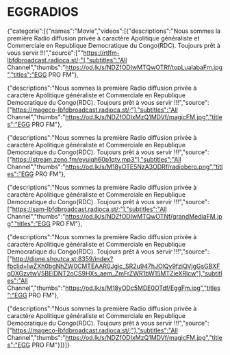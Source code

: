 # EGGRADIOS
{"categorie":[{"names":"Movie","videos":[{"descriptions":"Nous sommes la première  Radio diffusion privée à caractère Apolitique généraliste et Commerciale en Republique Democratique du Congo(RDC). Toujours prêt à vous servir !!!","source":[""https://rtlfm-lbfdbroadcast.radioca.st/;"],"subtitles":"All Channel","thumbs":"https://od.lk/s/NDZfODIwMTQwOTRf/topLualabaFm.jpg","titles":"EGG PRO FM"},

{"descriptions":"Nous sommes la première  Radio diffusion privée à caractère Apolitique généraliste et Commerciale en Republique Democratique du Congo(RDC). Toujours prêt à vous servir !!!","source":["https://mageco-lbfdbroadcast.radioca.st/;"],"subtitles":"All Channel","thumbs":"https://od.lk/s/NDZfODIxMzQ1MDVf/magicFM.jpg","titles":"EGG PRO FM"},

{"descriptions":"Nous sommes la première  Radio diffusion privée à caractère Apolitique généraliste et Commerciale en Republique Democratique du Congo(RDC). Toujours prêt à vous servir !!!","source":["https://stream.zeno.fm/eyuiqh60p1qtv.mp3"],"subtitles":"All Channel","thumbs":"https://od.lk/s/M18yOTE5NzA3ODRf/radiobero.png","titles":"EGG PRO FM"},

{"descriptions":"Nous sommes la première  Radio diffusion privée à caractère Apolitique généraliste et Commerciale en Republique Democratique du Congo(RDC). Toujours prêt à vous servir !!!","source":["https://sam-lbfdbroadcast.radioca.st/;"],"subtitles":"All Channel","thumbs":"https://od.lk/s/NDZfODIwMTQwOTNf/grandMediaFM.jpg","titles":"EGG PRO FM"},

{"descriptions":"Nous sommes la première  Radio diffusion privée à caractère Apolitique généraliste et Commerciale en Republique Democratique du Congo(RDC). Toujours prêt à vous servir !!!","source":["http://dione.shoutca.st:8359/index?fbclid=IwZXh0bgNhZW0CMTEAAR0Jgic_SR2u947hJOlQy9fziQVjgGsGBXFqDXGzvtwV5BElDNT2oCS9HXs_aem_ZmFrZWR1bW15MTZieXRlcw"],"subtitles":"All Channel","thumbs":"https://od.lk/s/M18yODc5MDE0OTdf/EggFm.jpg","titles":"EGG PRO FM"},

{"descriptions":"Nous sommes la première  Radio diffusion privée à caractère Apolitique généraliste et Commerciale en Republique Democratique du Congo(RDC). Toujours prêt à vous servir !!!","source":["https://mageco-lbfdbroadcast.radioca.st/;"],"subtitles":"All Channel","thumbs":"https://od.lk/s/NDZfODIxMzQ1MDVf/magicFM.jpg","titles":"EGG PRO FM"}]}]}
